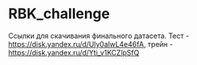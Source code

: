 # RBK_challenge
Ссылки для скачивания финального датасета. Тест - https://disk.yandex.ru/d/Uly0alwL4e46fA, трейн - https://disk.yandex.ru/d/Yti_v1KCZlpSfQ
